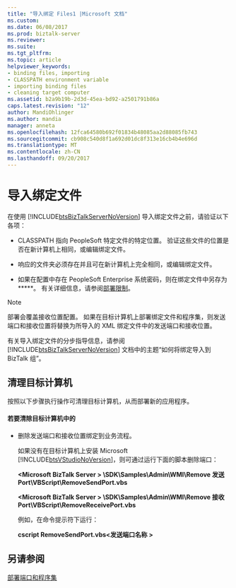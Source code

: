 ```yaml
---
title: "导入绑定 Files1 |Microsoft 文档"
ms.custom: 
ms.date: 06/08/2017
ms.prod: biztalk-server
ms.reviewer: 
ms.suite: 
ms.tgt_pltfrm: 
ms.topic: article
helpviewer_keywords:
- binding files, importing
- CLASSPATH environment variable
- importing binding files
- cleaning target computer
ms.assetid: b2a9b19b-2d3d-45ea-bd92-a2501791b86a
caps.latest.revision: "12"
author: MandiOhlinger
ms.author: mandia
manager: anneta
ms.openlocfilehash: 12fca64580b692f01834b48085aa2d88085fb743
ms.sourcegitcommit: cb908c540d8f1a692d01dc8f313e16cb4b4e696d
ms.translationtype: MT
ms.contentlocale: zh-CN
ms.lasthandoff: 09/20/2017
---
```

# <a name="importing-binding-files"></a>导入绑定文件
在使用 [!INCLUDE[btsBizTalkServerNoVersion](../includes/btsbiztalkservernoversion-md.md)] 导入绑定文件之前，请验证以下各项：  
  
-   CLASSPATH 指向 PeopleSoft 特定文件的特定位置。 验证这些文件的位置是否在新计算机上相同，或编辑绑定文件。  
  
-   响应的文件夹必须存在并且可在新计算机上完全相同，或编辑绑定文件。  
  
-   如果在配置中存在 PeopleSoft Enterprise 系统密码，则在绑定文件中另存为 *****。 有关详细信息，请参阅[部署限制](../core/deployment-limitations3.md)。  
  
> [!NOTE]
>  部署会覆盖接收位置配置。 如果在目标计算机上部署绑定文件和程序集，则发送端口和接收位置将替换为所导入的 XML 绑定文件中的发送端口和接收位置。  
  
 有关导入绑定文件的分步指导信息，请参阅 [!INCLUDE[btsBizTalkServerNoVersion](../includes/btsbiztalkservernoversion-md.md)] 文档中的主题“如何将绑定导入到 BizTalk 组”。  
  
## <a name="cleaning-the-target-computer"></a>清理目标计算机  
 按照以下步骤执行操作可清理目标计算机，从而部署新的应用程序。  
  
#### <a name="to-clean-the-target-computer"></a>若要清除目标计算机中的  
  
-   删除发送端口和接收位置绑定到业务流程。  
  
     如果没有在目标计算机上安装 Microsoft [!INCLUDE[btsVStudioNoVersion](../includes/btsvstudionoversion-md.md)]，则可通过运行下面的脚本删除端口：  
  
     **\<Microsoft BizTalk Server > \SDK\Samples\Admin\WMI\Remove 发送 Port\VBScript\RemoveSendPort.vbs**  
  
     **\<Microsoft BizTalk Server > \SDK\Samples\Admin\WMI\Remove 接收 Port\VBScript\RemoveReceivePort.vbs**  
  
     例如，在命令提示符下运行：  
  
     **cscript RemoveSendPort.vbs\<发送端口名称 >**  
  
## <a name="see-also"></a>另请参阅  
 [部署端口和程序集](../core/deploying-ports-and-assemblies5.md)